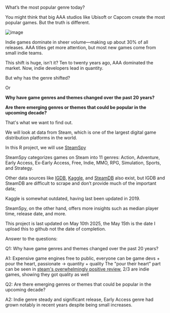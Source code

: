 What’s the most popular genre today?

You might think that big AAA studios like Ubisoft or Capcom create the most popular games. But the truth is different.

![image](https://github.com/user-attachments/assets/f26689b9-56e8-43e6-9113-c180cb4bbffe)

Indie games dominate in sheer volume—making up about 30% of all releases. AAA titles get more attention, but most new games come from small indie teams.

This shift is huge, isn’t it? Ten to twenty years ago, AAA dominated the market. Now, indie developers lead in quantity.

But why has the genre shifted?

Or 

**Why have game genres and themes changed over the past 20 years?**

**Are there emerging genres or themes that could be popular in the upcoming decade?**

That's what we want to find out.

We will look at data from Steam, which is one of the largest digital game distribution platforms in the world.

In this R project, we will use [SteamSpy](https://steamspy.com)

SteamSpy categorizes games on Steam into 11 genres: Action, Adventure, Early Access, Ex-Early Access, Free, Indie, MMO, RPG, Simulation, Sports, and Strategy.

Other data sources like [IGDB](https://www.igdb.com/top-100/games), [Kaggle](https://www.kaggle.com/datasets/nikdavis/steam-store-games/data?select=steam.csv), and [SteamDB](https://steamdb.info/) also exist, but IGDB and SteamDB are difficult to scrape and don’t provide much of the important data;

Kaggle is somewhat outdated, having last been updated in 2019.

SteamSpy, on the other hand, offers more insights such as median player time, release date, and more.

This project is last updated on May 10th 2025, the May 15th is the date I upload this to github not the date of completion.

Answer to the questions:

Q1: Why have game genres and themes changed over the past 20 years?

A1: Expensive game engines free to public, everyone can be game devs + pour the heart, passionate -> quantity + quality 
The "pour their heart" part can be seen in [steam's overwhelmingly positive review](https://store.steampowered.com/curator/41140195-Overwhelmingly-Positive-User-Reviews/), 2/3 are indie games, showing they got quality as well


Q2: Are there emerging genres or themes that could be popular in the upcoming decade?

A2: Indie genre steady and significant release, Early Access genre had grown notably in recent years despite being small increases.



